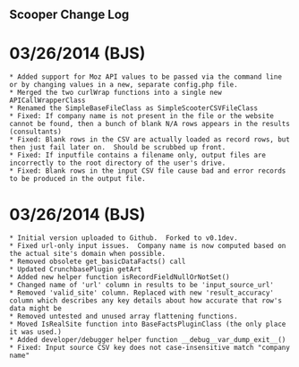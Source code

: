 ## Scooper Change Log

# 03/26/2014 (BJS)
	* Added support for Moz API values to be passed via the command line or by changing values in a new, separate config.php file.
	* Merged the two curlWrap functions into a single new APICallWrapperClass
	* Renamed the SimpleBaseFileClass as SimpleScooterCSVFileClass
    * Fixed: If company name is not present in the file or the website cannot be found, then a bunch of blank N/A rows appears in the results (consultants)
    * Fixed: Blank rows in the CSV are actually loaded as record rows, but then just fail later on.  Should be scrubbed up front.
	* Fixed: If inputfile contains a filename only, output files are incorrectly to the root directory of the user's drive.
	* Fixed: Blank rows in the input CSV file cause bad and error records to be produced in the output file.

# 03/26/2014 (BJS)
	* Initial version uploaded to Github.  Forked to v0.1dev.
	* Fixed url-only input issues.  Company name is now computed based on the actual site's domain when possible.
    * Removed obsolete get_basicDataFacts() call
	* Updated CrunchbasePlugin getArt
	* Added new helper function isRecordFieldNullOrNotSet()
	* Changed name of 'url' column in results to be 'input_source_url'
	* Removed 'valid_site' column. Replaced with new 'result_accuracy' column which describes any key details about how accurate that row's data might be
	* Removed untested and unused array flattening functions.
	* Moved IsRealSite function into BaseFactsPluginClass (the only place it was used.)
	* Added developer/debugger helper function __debug__var_dump_exit__()
	* Fixed: Input source CSV key does not case-insensitive match "company name"






